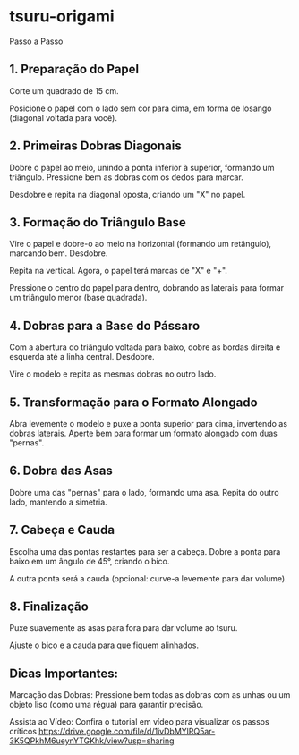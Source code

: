 # tsuru-origami
Passo a Passo
## 1. Preparação do Papel
Corte um quadrado de 15 cm.

Posicione o papel com o lado sem cor para cima, em forma de losango (diagonal voltada para você).

## 2. Primeiras Dobras Diagonais
Dobre o papel ao meio, unindo a ponta inferior à superior, formando um triângulo. Pressione bem as dobras com os dedos para marcar.

Desdobre e repita na diagonal oposta, criando um "X" no papel.

## 3. Formação do Triângulo Base
Vire o papel e dobre-o ao meio na horizontal (formando um retângulo), marcando bem. Desdobre.

Repita na vertical. Agora, o papel terá marcas de "X" e "+".

Pressione o centro do papel para dentro, dobrando as laterais para formar um triângulo menor (base quadrada).

## 4. Dobras para a Base do Pássaro
Com a abertura do triângulo voltada para baixo, dobre as bordas direita e esquerda até a linha central. Desdobre.

Vire o modelo e repita as mesmas dobras no outro lado.

## 5. Transformação para o Formato Alongado
Abra levemente o modelo e puxe a ponta superior para cima, invertendo as dobras laterais. Aperte bem para formar um formato alongado com duas "pernas".

## 6. Dobra das Asas
Dobre uma das "pernas" para o lado, formando uma asa. Repita do outro lado, mantendo a simetria.

## 7. Cabeça e Cauda
Escolha uma das pontas restantes para ser a cabeça. Dobre a ponta para baixo em um ângulo de 45°, criando o bico.

A outra ponta será a cauda (opcional: curve-a levemente para dar volume).

## 8. Finalização
Puxe suavemente as asas para fora para dar volume ao tsuru.

Ajuste o bico e a cauda para que fiquem alinhados.

## Dicas Importantes:
Marcação das Dobras: Pressione bem todas as dobras com as unhas ou um objeto liso (como uma régua) para garantir precisão.

Assista ao Vídeo: Confira o tutorial em vídeo para visualizar os passos críticos
https://drive.google.com/file/d/1ivDbMYlRQ5ar-3K5QPkhM6ueynYTGKhk/view?usp=sharing


